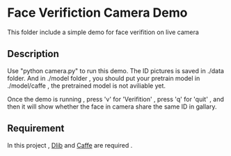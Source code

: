 # Face Verifiction Camera Demo

This folder include a simple demo for face verifition on live camera

## Description
  Use "python camera.py" to run this demo.
  The ID pictures is saved in ./data folder.
  And in ./model folder , you should put your pretrain model in ./model/caffe , the pretrained model is not aviliable yet.

  Once the demo is running , press 'v' for 'Verifition' , press 'q' for 'quit' , and then it will show whether the face in camera share the same ID in gallary.


## Requirement 
  In this project , [Dlib](http://dlib.net/python/index.html) and [Caffe](http://caffe.berkeleyvision.org/) are required .
